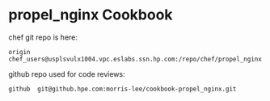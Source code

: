 propel_nginx Cookbook
=========================

chef git repo is here:
```
origin  chef_users@usplsvulx1004.vpc.eslabs.ssn.hp.com:/repo/chef/propel_nginx 
```

github repo used for code reviews:
```
github  git@github.hpe.com:morris-lee/cookbook-propel_nginx.git 
```
